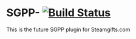 SGPP- [![Build Status](https://travis-ci.org/leomoty/SGV2-.svg?branch=master)](https://travis-ci.org/leomoty/SGV2-)
=====

This is the future SGPP plugin for Steamgifts.com
